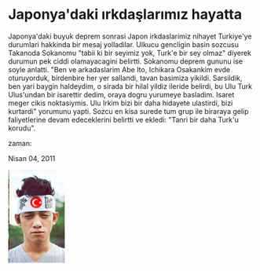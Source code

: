 # Japonya'daki ırkdaşlarımız hayatta
Japonya'daki buyuk deprem sonrasi Japon irkdaslarimiz nihayet Turkiye'ye durumlari hakkinda bir mesaj yolladilar. Ulkucu gencligin basin sozcusu Takanoda Sokanomu "tabii ki bir seyimiz yok, Turk'e bir sey olmaz" diyerek durumun pek ciddi olamayacagini belirtti. Sokanomu deprem gununu ise soyle anlatti. "Ben ve arkadaslarim Abe Ito, Ichikara Osakankim evde oturuyorduk, birdenbire her yer sallandi, tavan basimiza yikildi. Sarsildik, ben yari baygin haldeydim, o sirada bir hilal yildiz ileride belirdi, bu Ulu Turk Ulus'undan bir isarettir dedim, oraya dogru yurumeye basladim. Isaret meger cikis noktasiymis. Ulu Irkim bizi bir daha hidayete ulastirdi, bizi kurtardi" yorumunu yapti. Sozcu en kisa surede tum grup ile biraraya gelip faliyetlerine devam edeceklerini belirtti ve ekledi: "Tanri bir daha Turk'u korudu".







zaman:

Nisan 04, 2011










![](japon-turg.jpeg)
